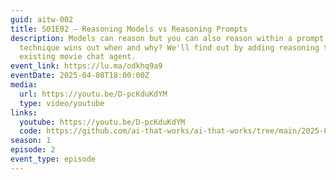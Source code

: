 ```yaml
---
guid: aitw-002
title: S01E02 – Reasoning Models vs Reasoning Prompts
description: Models can reason but you can also reason within a prompt. Which
  technique wins out when and why? We'll find out by adding reasoning to an
  existing movie chat agent.
event_link: https://lu.ma/odkhq9a9
eventDate: 2025-04-08T18:00:00Z
media:
  url: https://youtu.be/D-pcKduKdYM
  type: video/youtube
links:
  youtube: https://youtu.be/D-pcKduKdYM
  code: https://github.com/ai-that-works/ai-that-works/tree/main/2025-04-07-reasoning-models-vs-prompts
season: 1
episode: 2
event_type: episode
---
```

